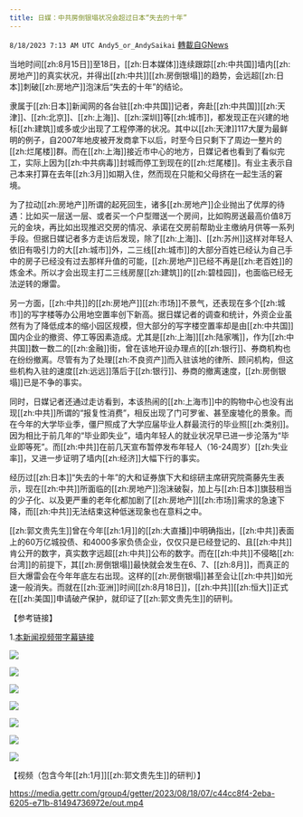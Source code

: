 ```yaml
---
title: 日媒：中共房倒银塌状况会超过日本“失去的十年”
---
```

`8/18/2023 7:13 AM UTC Andy5_or_AndySaikai` [轉載自GNews](https://gnews.org/articles/1566150)

 当地时间[[zh:8月15日]]至18日，[[zh:日本媒体]]连续跟踪[[zh:中共国]]墙内[[zh:房地产]]的真实状况，并得出[[zh:中共]][[zh:房倒银塌]]的趋势，会远超[[zh:日本]]刺破[[zh:房地产]]泡沫后“失去的十年”的结论。

隶属于[[zh:日本]]新闻网的各台驻[[zh:中共国]]记者，奔赴[[zh:中共国]][[zh:天津]]、[[zh:北京]]、[[zh:上海]]、[[zh:深圳]]等[[zh:城市]]，都发现正在兴建的地标[[zh:建筑]]或多或少出现了工程停滞的状况。其中以[[zh:天津]]117大厦为最鲜明的例子，自2007年地皮被开发商拿下以后，时至今日只剩下了周边一整片的[[zh:烂尾楼]]群。而在[[zh:上海]]接近市中心的地方，日媒记者也看到了看似完工，实际上因为[[zh:中共病毒]]封城而停工到现在的[[zh:烂尾楼]]。有业主表示自己本来打算在去年[[zh:3月]]如期入住，然而现在只能和父母挤在一起生活的窘境。

为了拉动[[zh:房地产]]所谓的起死回生，诸多[[zh:房地产]]企业抛出了优厚的待遇：比如买一层送一层、或者买一个户型赠送一个房间，比如购房送最高价值8万元的金块，再比如出现推迟交房的情况、承诺在交房前帮助业主缴纳月供等一系列手段。但据日媒记者多方走访后发现，除了[[zh:上海]]、[[zh:苏州]]这样对年轻人依旧有吸引力的大[[zh:城市]]外，二三线[[zh:城市]]的大部分百姓已经认为自己手中的房子已经没有过去那样升值的可能，[[zh:房地产]]已经不再是[[zh:老百姓]]的炼金术。所以才会出现主打二三线房屋[[zh:建筑]]的[[zh:碧桂园]]，也面临已经无法逆转的爆雷。

另一方面，[[zh:中共]]的[[zh:房地产]][[zh:市场]]不景气，还表现在多个[[zh:城市]]的写字楼等办公用地空置率创下新高。据日媒记者的调查和统计，外资企业虽然有为了降低成本的缩小园区规模，但大部分的写字楼空置率却是由[[zh:中共国]]国内企业的撤资、停工等因素造成。尤其是[[zh:上海]][[zh:陆家嘴]]，作为[[zh:中共国]]数一数二的[[zh:金融]]街，曾在该地开设办理点的[[zh:银行]]、券商机构也在纷纷撤离。尽管有为了处理[[zh:不良资产]]而入驻该地的律所、顾问机构，但这些机构入驻的速度[[zh:远远]]落后于[[zh:银行]]、券商的撤离速度，[[zh:房倒银塌]]已是不争的事实。

同时，日媒记者还通过走访看到，本该热闹的[[zh:上海市]]中的购物中心也没有出现[[zh:中共]]所谓的“报复性消费”，相反出现了门可罗雀、甚至废墟化的景象。而在今年的大学毕业季，僵尸照成了大学应届毕业人群最流行的毕业照[[zh:类别]]。因为相比于前几年的“毕业即失业”，墙内年轻人的就业状况早已进一步沦落为“毕业即等死”。而[[zh:中共]]在前几天宣布暂停发布年轻人（16-24周岁）[[zh:失业率]]，又进一步证明了墙内[[zh:经济]]大幅下行的事实。

经历过[[zh:日本]]“失去的十年”的大和证券旗下大和综研主席研究院斋藤先生表示，现在[[zh:中共]]所面临的[[zh:房地产]]泡沫破裂，加上与[[zh:日本]]旗鼓相当的少子化、以及更严重的老年化都加剧了[[zh:房地产]][[zh:市场]]需求的急速下降，而[[zh:中共]]无法结束这种低迷现象也在意料之中。

[[zh:郭文贵先生]]曾在今年[[zh:1月]]的[[zh:大直播]]中明确指出，[[zh:中共]]表面上的60万亿城投债、和4000多家负债企业，仅仅只是已经登记的、且[[zh:中共]]肯公开的数字，真实数字远超[[zh:中共]]公布的数字。而在[[zh:中共]]不侵略[[zh:台湾]]的前提下，其[[zh:房倒银塌]]最快就会发生在6、7、[[zh:8月]]，而真正的巨大爆雷会在今年年底左右出现。这样的[[zh:房倒银塌]]甚至会让[[zh:中共]]如光速一般消失。而就在[[zh:亚洲]]时间[[zh:8月18日]]，[[zh:中共]][[zh:恒大]]正式在[[zh:美国]]申请破产保护，就印证了[[zh:郭文贵先生]]的研判。
         

【参考链接】

1.[本新闻视频带字幕链接](https://gettr.com/post/p2og0ondeed)

![](https://i.imgur.com/1etUjB2.png)

![](https://i.imgur.com/tkAR43m.png)

![](https://i.imgur.com/KAfqdzS.png)

![](https://i.imgur.com/Cakcetf.png)

![](https://i.imgur.com/PLtf9oA.png)

![](https://i.imgur.com/rRZ8nm7.png)

![](https://i.imgur.com/wX8JJmE.png)

【视频（包含今年[[zh:1月]][[zh:郭文贵先生]]的研判）】


https://media.gettr.com/group4/getter/2023/08/18/07/c44cc8f4-2eba-6205-e71b-81494736972e/out.mp4

